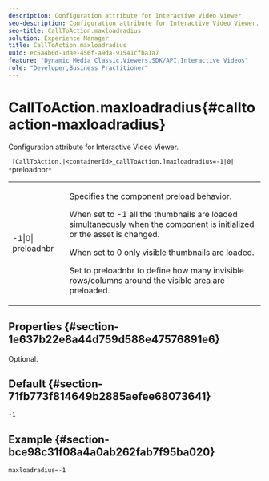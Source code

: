 ```yaml
---
description: Configuration attribute for Interactive Video Viewer.
seo-description: Configuration attribute for Interactive Video Viewer.
seo-title: CallToAction.maxloadradius
solution: Experience Manager
title: CallToAction.maxloadradius
uuid: ec5a4b0d-1dae-456f-a9da-91541cfba1a7
feature: "Dynamic Media Classic,Viewers,SDK/API,Interactive Videos"
role: "Developer,Business Practitioner"
---
```


# CallToAction.maxloadradius{#calltoaction-maxloadradius}

Configuration attribute for Interactive Video Viewer.

 ` [CallToAction.|<containerId>_callToAction.]maxloadradius=-1|0| *`preloadnbr`*`

<table id="table_441553CD34C94A58A9D7CBF772DEDDB6"> 
 <tbody> 
  <tr> 
   <td colname="col1"> <p> <span class="codeph">-1|0|<span class="varname"> preloadnbr</span></span> </p> </td> 
   <td colname="col2"> <p> Specifies the component preload behavior. </p> <p>When set to <span class="codeph"> -1</span> all the thumbnails are loaded simultaneously when the component is initialized or the asset is changed. </p> <p>When set to <span class="codeph"> 0</span> only visible thumbnails are loaded. </p> <p>Set to <span class="codeph"><span class="varname"> preloadnbr</span></span> to define how many invisible rows/columns around the visible area are preloaded. </p> </td> 
  </tr> 
 </tbody> 
</table>

## Properties {#section-1e637b22e8a44d759d588e47576891e6}

Optional.

## Default {#section-71fb773f814649b2885aefee68073641}

`-1`

## Example {#section-bce98c31f08a4a0ab262fab7f95ba020}

```
maxloadradius=-1
```

